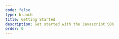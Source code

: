 ```yaml
---
code: false
type: branch
title: Getting Started
description: Get started with the Javascript SDK
order: 0
---
```


<RedirectToFirstChild />
